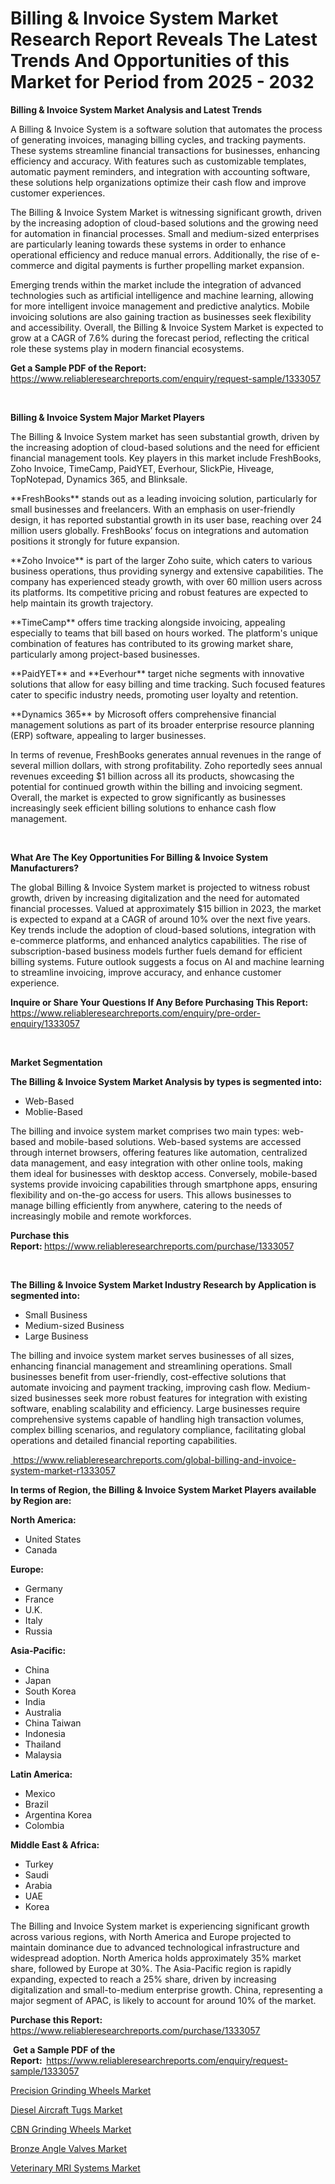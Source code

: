 <p><h1>Billing & Invoice System Market Research Report Reveals The Latest Trends And Opportunities of this Market for Period from 2025 - 2032</h1></p><p><strong>Billing & Invoice System Market Analysis and Latest Trends</strong></p>
<p><p>A Billing & Invoice System is a software solution that automates the process of generating invoices, managing billing cycles, and tracking payments. These systems streamline financial transactions for businesses, enhancing efficiency and accuracy. With features such as customizable templates, automatic payment reminders, and integration with accounting software, these solutions help organizations optimize their cash flow and improve customer experiences.</p><p>The Billing & Invoice System Market is witnessing significant growth, driven by the increasing adoption of cloud-based solutions and the growing need for automation in financial processes. Small and medium-sized enterprises are particularly leaning towards these systems in order to enhance operational efficiency and reduce manual errors. Additionally, the rise of e-commerce and digital payments is further propelling market expansion.</p><p>Emerging trends within the market include the integration of advanced technologies such as artificial intelligence and machine learning, allowing for more intelligent invoice management and predictive analytics. Mobile invoicing solutions are also gaining traction as businesses seek flexibility and accessibility. Overall, the Billing & Invoice System Market is expected to grow at a CAGR of 7.6% during the forecast period, reflecting the critical role these systems play in modern financial ecosystems.</p></p>
<p><strong>Get a Sample PDF of the Report:&nbsp;</strong> <a href="https://www.reliableresearchreports.com/enquiry/request-sample/1333057?utm_campaign=11&utm_medium=2&utm_source=Github&utm_content=ia&utm_term=24032025&utm_id=billing-invoice-system">https://www.reliableresearchreports.com/enquiry/request-sample/1333057</a></p>
<p>&nbsp;</p>
<p><strong>Billing & Invoice System Major Market Players</strong></p>
<p><p>The Billing & Invoice System market has seen substantial growth, driven by the increasing adoption of cloud-based solutions and the need for efficient financial management tools. Key players in this market include FreshBooks, Zoho Invoice, TimeCamp, PaidYET, Everhour, SlickPie, Hiveage, TopNotepad, Dynamics 365, and Blinksale.</p><p>**FreshBooks** stands out as a leading invoicing solution, particularly for small businesses and freelancers. With an emphasis on user-friendly design, it has reported substantial growth in its user base, reaching over 24 million users globally. FreshBooks’ focus on integrations and automation positions it strongly for future expansion.</p><p>**Zoho Invoice** is part of the larger Zoho suite, which caters to various business operations, thus providing synergy and extensive capabilities. The company has experienced steady growth, with over 60 million users across its platforms. Its competitive pricing and robust features are expected to help maintain its growth trajectory.</p><p>**TimeCamp** offers time tracking alongside invoicing, appealing especially to teams that bill based on hours worked. The platform's unique combination of features has contributed to its growing market share, particularly among project-based businesses.</p><p>**PaidYET** and **Everhour** target niche segments with innovative solutions that allow for easy billing and time tracking. Such focused features cater to specific industry needs, promoting user loyalty and retention.</p><p>**Dynamics 365** by Microsoft offers comprehensive financial management solutions as part of its broader enterprise resource planning (ERP) software, appealing to larger businesses.</p><p>In terms of revenue, FreshBooks generates annual revenues in the range of several million dollars, with strong profitability. Zoho reportedly sees annual revenues exceeding $1 billion across all its products, showcasing the potential for continued growth within the billing and invoicing segment. Overall, the market is expected to grow significantly as businesses increasingly seek efficient billing solutions to enhance cash flow management.</p></p>
<p>&nbsp;</p>
<p><strong>What Are The Key Opportunities For Billing & Invoice System Manufacturers?</strong></p>
<p><p>The global Billing & Invoice System market is projected to witness robust growth, driven by increasing digitalization and the need for automated financial processes. Valued at approximately $15 billion in 2023, the market is expected to expand at a CAGR of around 10% over the next five years. Key trends include the adoption of cloud-based solutions, integration with e-commerce platforms, and enhanced analytics capabilities. The rise of subscription-based business models further fuels demand for efficient billing systems. Future outlook suggests a focus on AI and machine learning to streamline invoicing, improve accuracy, and enhance customer experience.</p></p>
<p><strong>Inquire or Share Your Questions If Any Before Purchasing This Report:</strong> <a href="https://www.reliableresearchreports.com/enquiry/pre-order-enquiry/1333057?utm_campaign=11&utm_medium=2&utm_source=Github&utm_content=ia&utm_term=24032025&utm_id=billing-invoice-system">https://www.reliableresearchreports.com/enquiry/pre-order-enquiry/1333057</a></p>
<p>&nbsp;</p>
<p><strong>Market Segmentation</strong></p>
<p><strong>The Billing & Invoice System Market Analysis by types is segmented into:</strong></p>
<p><ul><li>Web-Based</li><li>Moblie-Based</li></ul></p>
<p><p>The billing and invoice system market comprises two main types: web-based and mobile-based solutions. Web-based systems are accessed through internet browsers, offering features like automation, centralized data management, and easy integration with other online tools, making them ideal for businesses with desktop access. Conversely, mobile-based systems provide invoicing capabilities through smartphone apps, ensuring flexibility and on-the-go access for users. This allows businesses to manage billing efficiently from anywhere, catering to the needs of increasingly mobile and remote workforces.</p></p>
<p><strong>Purchase this Report:&nbsp;</strong><a href="https://www.reliableresearchreports.com/purchase/1333057?utm_campaign=11&utm_medium=2&utm_source=Github&utm_content=ia&utm_term=24032025&utm_id=billing-invoice-system">https://www.reliableresearchreports.com/purchase/1333057</a></p>
<p>&nbsp;</p>
<p><strong>The Billing & Invoice System Market Industry Research by Application is segmented into:</strong></p>
<p><ul><li>Small Business</li><li>Medium-sized Business</li><li>Large Business</li></ul></p>
<p><p>The billing and invoice system market serves businesses of all sizes, enhancing financial management and streamlining operations. Small businesses benefit from user-friendly, cost-effective solutions that automate invoicing and payment tracking, improving cash flow. Medium-sized businesses seek more robust features for integration with existing software, enabling scalability and efficiency. Large businesses require comprehensive systems capable of handling high transaction volumes, complex billing scenarios, and regulatory compliance, facilitating global operations and detailed financial reporting capabilities.</p></p>
<p><a href="https://www.reliableresearchreports.com/global-billing-and-invoice-system-market-r1333057?utm_campaign=11&utm_medium=2&utm_source=Github&utm_content=ia&utm_term=24032025&utm_id=billing-invoice-system">&nbsp;https://www.reliableresearchreports.com/global-billing-and-invoice-system-market-r1333057</a></p>
<p><strong>In terms of Region, the Billing & Invoice System Market Players available by Region are:</strong></p>
<p>
    <p> <strong> North America: </strong>
        <ul>
            <li>United States</li>
            <li>Canada</li>
        </ul>
        </p> 
    <p> <strong> Europe: </strong>
        <ul>
            <li>Germany</li>
            <li>France</li>
            <li>U.K.</li>
            <li>Italy</li>
            <li>Russia</li>
        </ul>
        </p> 
    <p> <strong> Asia-Pacific: </strong>
        <ul>
            <li>China</li>
            <li>Japan</li>
            <li>South Korea</li>
            <li>India</li>
            <li>Australia</li>
            <li>China Taiwan</li>
            <li>Indonesia</li>
            <li>Thailand</li>
            <li>Malaysia</li>
        </ul>
        </p> 
    <p> <strong> Latin America: </strong>
        <ul>
            <li>Mexico</li>
            <li>Brazil</li>
            <li>Argentina Korea</li>
            <li>Colombia</li>
        </ul>
        </p> 
    <p> <strong> Middle East & Africa: </strong>
        <ul>
            <li>Turkey</li>
            <li>Saudi</li>
            <li>Arabia</li>
            <li>UAE</li>
            <li>Korea</li>
        </ul>
    </p>
    </p>
<p><p>The Billing and Invoice System market is experiencing significant growth across various regions, with North America and Europe projected to maintain dominance due to advanced technological infrastructure and widespread adoption. North America holds approximately 35% market share, followed by Europe at 30%. The Asia-Pacific region is rapidly expanding, expected to reach a 25% share, driven by increasing digitalization and small-to-medium enterprise growth. China, representing a major segment of APAC, is likely to account for around 10% of the market.</p></p>
<p><strong>Purchase this Report: </strong><a href="https://www.reliableresearchreports.com/purchase/1333057?utm_campaign=11&utm_medium=2&utm_source=Github&utm_content=ia&utm_term=24032025&utm_id=billing-invoice-system">https://www.reliableresearchreports.com/purchase/1333057</a></p>
<p>&nbsp;<strong>Get a Sample PDF of the Report:&nbsp;&nbsp;</strong><a href="https://www.reliableresearchreports.com/enquiry/request-sample/1333057?utm_campaign=11&utm_medium=2&utm_source=Github&utm_content=ia&utm_term=24032025&utm_id=billing-invoice-system">https://www.reliableresearchreports.com/enquiry/request-sample/1333057</a></p>
<p><strong></strong></p>
<p><p><a href="https://www.linkedin.com/pulse/precision-grinding-wheels-market-size-share-analysis-2025-2032-ves2f?utm_campaign=11&utm_medium=2&utm_source=Github&utm_content=ia&utm_term=24032025&utm_id=billing-invoice-system">Precision Grinding Wheels Market</a></p><p><a href="https://github.com/lamlebienz7j/Market-Research-Report-List-1/blob/main/diesel-aircraft-tugs-market.md?utm_campaign=11&utm_medium=2&utm_source=Github&utm_content=ia&utm_term=24032025&utm_id=billing-invoice-system">Diesel Aircraft Tugs Market</a></p><p><a href="https://www.linkedin.com/pulse/forecasting-cbn-grinding-wheels-market-2025-2032-report-technology-xnxlf?utm_campaign=11&utm_medium=2&utm_source=Github&utm_content=ia&utm_term=24032025&utm_id=billing-invoice-system">CBN Grinding Wheels Market</a></p><p><a href="https://www.linkedin.com/pulse/bronze-angle-valves-market-size-2025-2032-technology-deployment-enldf?utm_campaign=11&utm_medium=2&utm_source=Github&utm_content=ia&utm_term=24032025&utm_id=billing-invoice-system">Bronze Angle Valves Market</a></p><p><a href="https://github.com/zappasuccofz/Market-Research-Report-List-1/blob/main/veterinary-mri-systems-market.md?utm_campaign=11&utm_medium=2&utm_source=Github&utm_content=ia&utm_term=24032025&utm_id=billing-invoice-system">Veterinary MRI Systems Market</a></p></p>